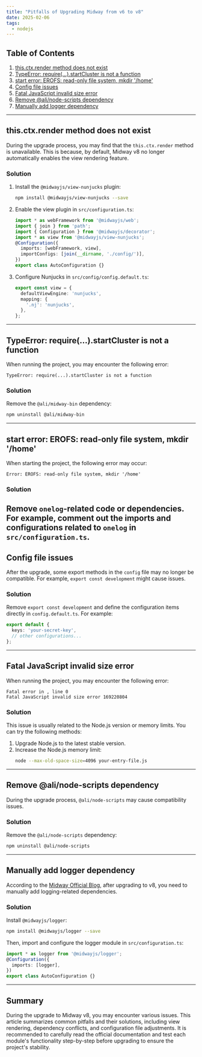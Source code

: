 ```yaml
---
title: "Pitfalls of Upgrading Midway from v6 to v8"
date: 2025-02-06
tags:
  - nodejs
---
```

## Table of Contents
1. [this.ctx.render method does not exist](#thisctxrender-method-does-not-exist)
2. [TypeError: require(...).startCluster is not a function](#typeerror-requirestartcluster-is-not-a-function)
3. [start error: EROFS: read-only file system, mkdir '/home'](#start-error-ero-fs-read-only-file-system-mkdir-home)
4. [Config file issues](#config-file-issues)
5. [Fatal JavaScript invalid size error](#fatal-javascript-invalid-size-error)
6. [Remove @ali/node-scripts dependency](#remove-alinode-scripts-dependency)
7. [Manually add logger dependency](#manually-add-logger-dependency)
---
## this.ctx.render method does not exist
During the upgrade process, you may find that the `this.ctx.render` method is unavailable. This is because, by default, Midway v8 no longer automatically enables the view rendering feature.
### Solution
1. Install the `@midwayjs/view-nunjucks` plugin:
   ```bash
   npm install @midwayjs/view-nunjucks --save
   ```
2. Enable the view plugin in `src/configuration.ts`:
   ```typescript
   import * as webFramework from '@midwayjs/web';
   import { join } from 'path';
   import { Configuration } from '@midwayjs/decorator';
   import * as view from '@midwayjs/view-nunjucks';
   @Configuration({
     imports: [webFramework, view],
     importConfigs: [join(__dirname, './config/')],
   })
   export class AutoConfiguration {}
   ```
3. Configure Nunjucks in `src/config/config.default.ts`:
   ```typescript
   export const view = {
     defaultViewEngine: 'nunjucks',
     mapping: {
       '.nj': 'nunjucks',
     },
   };
   ```
---
## TypeError: require(...).startCluster is not a function
When running the project, you may encounter the following error:
```
TypeError: require(...).startCluster is not a function
```
### Solution
Remove the `@ali/midway-bin` dependency:
```bash
npm uninstall @ali/midway-bin
```
---
## start error: EROFS: read-only file system, mkdir '/home'
When starting the project, the following error may occur:
```
Error: EROFS: read-only file system, mkdir '/home'
```
### Solution
Remove `onelog`-related code or dependencies. For example, comment out the imports and configurations related to `onelog` in `src/configuration.ts`.
---
## Config file issues
After the upgrade, some export methods in the `config` file may no longer be compatible. For example, `export const development` might cause issues.
### Solution
Remove `export const development` and define the configuration items directly in `config.default.ts`. For example:
```typescript
export default {
  keys: 'your-secret-key',
  // other configurations...
};
```
---
## Fatal JavaScript invalid size error
When running the project, you may encounter the following error:
```
Fatal error in , line 0
Fatal JavaScript invalid size error 169220804
```
### Solution
This issue is usually related to the Node.js version or memory limits. You can try the following methods:
1. Upgrade Node.js to the latest stable version.
2. Increase the Node.js memory limit:
   ```bash
   node --max-old-space-size=4096 your-entry-file.js
   ```
---
## Remove @ali/node-scripts dependency
During the upgrade process, `@ali/node-scripts` may cause compatibility issues.
### Solution
Remove the `@ali/node-scripts` dependency:
```bash
npm uninstall @ali/node-scripts
```
---
## Manually add logger dependency
According to the [Midway Official Blog](https://midway.alibaba-inc.com/blog/release/3.13.0/), after upgrading to v8, you need to manually add logging-related dependencies.
### Solution
Install `@midwayjs/logger`:
```bash
npm install @midwayjs/logger --save
```
Then, import and configure the logger module in `src/configuration.ts`:
```typescript
import * as logger from '@midwayjs/logger';
@Configuration({
  imports: [logger],
})
export class AutoConfiguration {}
```
---
## Summary
During the upgrade to Midway v8, you may encounter various issues. This article summarizes common pitfalls and their solutions, including view rendering, dependency conflicts, and configuration file adjustments. It is recommended to carefully read the official documentation and test each module's functionality step-by-step before upgrading to ensure the project's stability.

